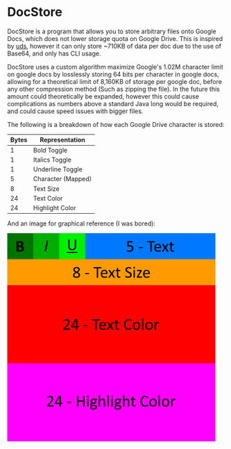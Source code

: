 # DocStore

DocStore is a program that allows you to store arbitrary files onto Google Docs, which does not lower storage quota on Google Drive. This is inspired by [uds](https://github.com/stewartmcgown/uds), however it can only store ~710KB of data per doc due to the use of Base64, and only has CLI usage.

DocStore uses a custom algorithm maximize Google's 1.02M character limit on google docs by losslessly storing 64 bits per character in google docs, allowing for a theoretical limit of 8,160KB of storage per google doc, before any other compression method (Such as zipping the file). In the future this amount could theoretically be expanded, however this could cause complications as numbers above a standard Java long would be required, and could cause speed issues with bigger files.

The following is a breakdown of how each Google Drive character is stored:

| Bytes | Representation     |
| ----- | ------------------ |
| 1     | Bold Toggle        |
| 1     | Italics Toggle     |
| 1     | Underline Toggle   |
| 5     | Character (Mapped) |
| 8     | Text Size          |
| 24    | Text Color         |
| 24    | Highlight Color    |

And an image for graphical reference (I was bored):

<img alt="Bit Breakdown" src="bit_breakdown.png" width="480px">